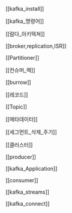 
[[kafka_install]]

[[kafka_명령어]]

[[람다_아키텍쳐]]

[[broker,replication,ISR]]

[[Partitioner]]

[[컨슈머_랙]]

[[burrow]]

[[레코드]]

[[Topic]]

[[메타데이터]]

[[세그먼트_삭제_주기]]

[[클러스터]]

[[producer]]

[[kafka_Application]]

[[consumer]]

[[kafka_streams]]

[[kafka_connect]]